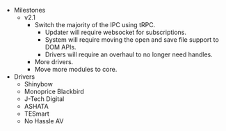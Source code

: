 - Milestones
  - v2.1
    - Switch the majority of the IPC using tRPC.
      - Updater will require websocket for subscriptions.
      - System will require moving the open and save file support to DOM APIs.
      - Drivers will require an overhaul to no longer need handles.
    - More drivers.
    - Move more modules to core.
- Drivers
  - Shinybow
  - Monoprice Blackbird
  - J-Tech Digital
  - ASHATA
  - TESmart
  - No Hassle AV
